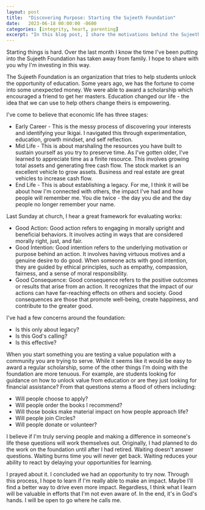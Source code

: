 ```yaml
---
layout: post
title:  "Discovering Purpose: Starting the Sujeeth Foundation"
date:   2023-06-18 00:00:00 -0600
categories: [integrity, heart, parenting]
excerpt: "In this blog post, I share the motivations behind the Sujeeth Foundation, which aims to unlock the transformative power of education for students. Reflecting on personal experiences, I highlight the three stages of economic life, emphasizing the importance of self-discovery, resource building, and leaving a meaningful legacy. Guided by an ethical framework of good action, good intention, and good consequence, I embark on this journey to make a positive impact and learn how education can truly change lives."
---
```

Starting things is hard.  Over the last month I know the time I've been putting into the Sujeeth Foundation has taken away from family.  I hope to share with you why I'm investing in this way. 

The Sujeeth Foundation is an organization that tries to help students unlock the opportunity of education. Some years ago, we has the fortune to come into some unexpected money.  We were able to award a scholarship which encouraged a friend to get her masters.  Education changed our life - the idea that we can use to help others change theirs is empowering.

I've come to believe that economic life has three stages:
- Early Career - This is the messy process of discovering your interests and identifying your Ikigai.  I navigated this through experimentation, education, growth mindset, and self reflection.
- Mid Life - This is about marshaling the resources you have built to sustain yourself as you try to preserve time.  As I've gotten older, I've learned to appreciate time as a finite resource.  This involves growing total assets and generating free cash flow.  The stock market is an excellent vehicle to grow assets.  Business and real estate are great vehicles to increase cash flow.
- End Life - This is about establishing a legacy.  For me, I think it will be about how I'm connected with others, the impact I've had and how people will remember me.  You die twice - the day you die and the day people no longer remember your name. 

Last Sunday at church, I hear a great framework for evaluating works:
- Good Action: Good action refers to engaging in morally upright and beneficial behaviors. It involves acting in ways that are considered morally right, just, and fair. 
- Good Intention: Good intention refers to the underlying motivation or purpose behind an action. It involves having virtuous motives and a genuine desire to do good. When someone acts with good intention, they are guided by ethical principles, such as empathy, compassion, fairness, and a sense of moral responsibility.
- Good Consequence: Good consequence refers to the positive outcomes or results that arise from an action. It recognizes that the impact of our actions can have far-reaching effects on others and society. Good consequences are those that promote well-being, create happiness, and contribute to the greater good. 

I've had a few concerns around the foundation:
- Is this only about legacy?
- Is this God's calling?
- Is this effective? 

When you start something you are testing a value population with a community you are trying to serve.  While it seems like it would be easy to award a regular scholarship, some of the other things I'm doing with the foundation are more tenuous.  For example, are students looking for guidance on how to unlock value from education or are they just looking for financial assistance?  From that questions stems a flood of others including:
- Will people choose to apply?
- Will people order the books I recommend?
- Will those books make material impact on how people approach life?
- Will people join Circles?
- Will people donate or volunteer?

I believe if I'm truly serving people and making a difference in someone's life these questions will work themselves out. Originally, I had planned to do the work on the foundation until after I had retired.  Waiting doesn't answer questions.  Waiting burns time you will never get back.  Waiting reduces your ability to react by delaying your opportunities for learning.

I prayed about it.  I concluded we had an opportunity to try now.  Through this process, I hope to learn if I'm really able to make an impact.  Maybe I'll find a better way to drive even more impact.  Regardless, I think what I learn will be valuable in efforts that I'm not even aware of.  In the end, it's in God's hands.  I will be open to go where he calls me.  